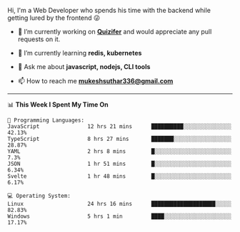 Hi, I'm a Web Developer who spends his time with the backend while getting lured by the frontend 😜

- 🔭 I’m currently working on **[Quizifer](https://github.com/SutharMukesh/Quizifer/)** and would appreciate any pull requests on it.

- 🌱 I’m currently learning **redis, kubernetes**

- 💬 Ask me about **javascript, nodejs, CLI tools**

- 📫 How to reach me **mukeshsuthar336@gmail.com**

---
<!--START_SECTION:waka-->
📊 **This Week I Spent My Time On** 

```text
💬 Programming Languages: 
JavaScript               12 hrs 21 mins      ██████████░░░░░░░░░░░░░░░   42.13% 
TypeScript               8 hrs 27 mins       ███████░░░░░░░░░░░░░░░░░░   28.87% 
YAML                     2 hrs 8 mins        █░░░░░░░░░░░░░░░░░░░░░░░░   7.3% 
JSON                     1 hr 51 mins        █░░░░░░░░░░░░░░░░░░░░░░░░   6.34% 
Svelte                   1 hr 48 mins        █░░░░░░░░░░░░░░░░░░░░░░░░   6.17%

💻 Operating System: 
Linux                    24 hrs 16 mins      ████████████████████░░░░░   82.83% 
Windows                  5 hrs 1 min         ████░░░░░░░░░░░░░░░░░░░░░   17.17%

```


<!--END_SECTION:waka-->
